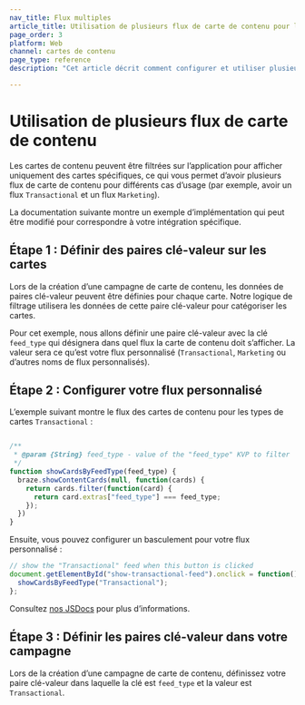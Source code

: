 ```yaml
---
nav_title: Flux multiples
article_title: Utilisation de plusieurs flux de carte de contenu pour le Web
page_order: 3
platform: Web
channel: cartes de contenu
page_type: reference
description: "Cet article décrit comment configurer et utiliser plusieurs flux de carte de contenu dans votre application Web."

---
```


# Utilisation de plusieurs flux de carte de contenu

Les cartes de contenu peuvent être filtrées sur l’application pour afficher uniquement des cartes spécifiques, ce qui vous permet d’avoir plusieurs flux de carte de contenu pour différents cas d’usage (par exemple, avoir un flux `Transactional` et un flux `Marketing`).

La documentation suivante montre un exemple d’implémentation qui peut être modifié pour correspondre à votre intégration spécifique.

## Étape 1 : Définir des paires clé-valeur sur les cartes

Lors de la création d’une campagne de carte de contenu, les données de paires clé-valeur peuvent être définies pour chaque carte. Notre logique de filtrage utilisera les données de cette paire clé-valeur pour catégoriser les cartes.

Pour cet exemple, nous allons définir une paire clé-valeur avec la clé `feed_type` qui désignera dans quel flux la carte de contenu doit s’afficher. La valeur sera ce qu’est votre flux personnalisé (`Transactional`, `Marketing` ou d’autres noms de flux personnalisés).

## Étape 2 : Configurer votre flux personnalisé

L’exemple suivant montre le flux des cartes de contenu pour les types de cartes `Transactional` :

```javascript

/**
 * @param {String} feed_type - value of the "feed_type" KVP to filter
 */
function showCardsByFeedType(feed_type) {
  braze.showContentCards(null, function(cards) {
    return cards.filter(function(card) {
      return card.extras["feed_type"] === feed_type;
    });
  })
}
```

Ensuite, vous pouvez configurer un basculement pour votre flux personnalisé :

```javascript
// show the "Transactional" feed when this button is clicked
document.getElementById("show-transactional-feed").onclick = function() {
  showCardsByFeedType("Transactional"); 
};
```

Consultez [nos JSDocs](https://js.appboycdn.com/web-sdk/latest/doc/modules/braze.html#showcontentcards) pour plus d’informations.

## Étape 3 : Définir les paires clé-valeur dans votre campagne

Lors de la création d’une campagne de carte de contenu, définissez votre paire clé-valeur dans laquelle la clé est `feed_type` et la valeur est `Transactional`.
